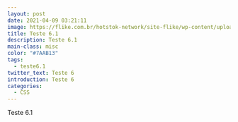 ```yaml
---
layout: post
date: 2021-04-09 03:21:11
image: https://flike.com.br/hotstok-network/site-flike/wp-content/uploads/2017/10/thumbnail-Seletores-CSS.png
title: Teste 6.1
description: Teste 6.1
main-class: misc
color: "#7AAB13"
tags:
  - teste6.1
twitter_text: Teste 6
introduction: Teste 6
categories:
  - CSS
---
```

Teste 6.1